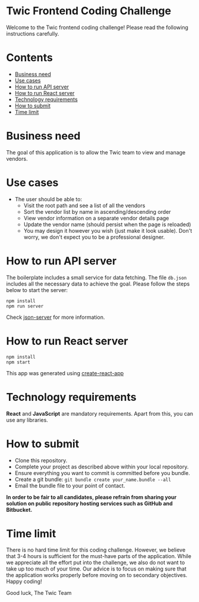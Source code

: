 # Twic Frontend Coding Challenge

Welcome to the Twic frontend coding challenge! Please read the following instructions carefully.

# Contents

- [Business need](#business-need)
- [Use cases](#use-cases)
- [How to run API server](#how-to-run-api-server)
- [How to run React server](#how-to-run-react-server)
- [Technology requirements](#technology-requirements)
- [How to submit](#how-to-submit)
- [Time limit](#time-limit)

# Business need

The goal of this application is to allow the Twic team to view and manage vendors.

# Use cases

- The user should be able to:
  - Visit the root path and see a list of all the vendors
  - Sort the vendor list by name in ascending/descending order
  - View vendor information on a separate vendor details page
  - Update the vendor name (should persist when the page is reloaded)
  - You may design it however you wish (just make it look usable). Don't worry, we don't expect you to be a professional designer.

# How to run API server

The boilerplate includes a small service for data fetching. The file `db.json` includes all the necessary data to achieve the goal. Please follow the steps below to start the server:

```
npm install
npm run server
```

Check [json-server](https://github.com/typicode/json-server) for more information.

# How to run React server

```
npm install
npm start
```

This app was generated using [create-react-app](https://github.com/facebook/create-react-app)

# Technology requirements

**React** and **JavaScript** are mandatory requirements. Apart from this, you can use any libraries.

# How to submit

- Clone this repository.
- Complete your project as described above within your local repository.
- Ensure everything you want to commit is committed before you bundle.
- Create a git bundle: `git bundle create your_name.bundle --all`
- Email the bundle file to your point of contact.

**In order to be fair to all candidates, please refrain from sharing your solution on public repository hosting services such as GitHub and Bitbucket.**

# Time limit

There is no hard time limit for this coding challenge. However, we believe that 3-4 hours is sufficient for the must-have parts of the application. While we appreciate all the effort put into the challenge, we also do not want to take up too much of your time. Our advice is to focus on making sure that the application works properly before moving on to secondary objectives. Happy coding!

Good luck,
The Twic Team
